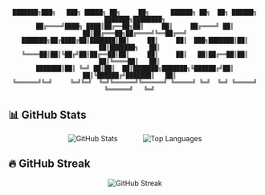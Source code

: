 
<div align="center">

```
███████╗███╗   ███╗ █████╗ ██╗     ██╗      ██████╗ ██╗  ██╗ ██████╗ ███████╗████████╗
██╔════╝████╗ ████║██╔══██╗██║     ██║     ██╔════╝ ██║  ██║██╔═══██╗██╔════╝╚══██╔══╝
███████╗██╔████╔██║███████║██║     ██║     ██║  ███╗███████║██║   ██║███████╗   ██║   
╚════██║██║╚██╔╝██║██╔══██║██║     ██║     ██║   ██║██╔══██║██║   ██║╚════██║   ██║   
███████║██║ ╚═╝ ██║██║  ██║███████╗███████╗╚██████╔╝██║  ██║╚██████╔╝███████║   ██║   
╚══════╝╚═╝     ╚═╝╚═╝  ╚═╝╚══════╝╚══════╝ ╚═════╝ ╚═╝  ╚═╝ ╚═════╝ ╚══════╝   ╚═╝   
```
</div>
<div>
    <h2>📊 GitHub Stats</h2>
    <div style="display: flex; justify-content: center; gap: 50px;align-items: center;">
        <img src="https://github-readme-stats.vercel.app/api?username=smallghost42&show_icons=true&theme=radical" alt="GitHub Stats" />
        <img src="https://github-readme-stats.vercel.app/api/top-langs/?username=smallghost42&layout=compact&theme=radical" alt="Top Languages" />
    </div>
    <h2>🔥 GitHub Streak</h2>
    <div align="center">
        <img src="https://github-readme-streak-stats.herokuapp.com/?user=smallghost42&theme=radical" alt="GitHub Streak" />
    </div>
</div>
